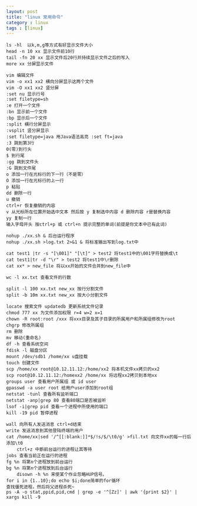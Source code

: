 ```yaml
---
layout: post
title: "linux 常用命令"
category : linux
tags : [linux]
---
```


	ls -hl  以k,m,g等方式有好显示文件大小
	head -n 10 xx 显示文件前10行
	tail -fn 20 xx 显示文件后20行并持续显示文件之后的写入
	more xx 分屏显示文件
	
	vim 编辑文件
	vim -o xx1 xx2 横向分屏显示这两个文件
	vim -O xx1 xx2 竖分屏
    :set nu 显示行号
    :set filetype=sh
	:e 打开一个文件
	:bn 显示前一个文件
	:bp 显示后一个文件
	:split 横行分屏显示
	:vsplit 竖分屏显示
	:set filetype=java 用Java语法高亮 :set ft=java
	:3 跳到第3行
	0(零)到行头
	$ 到行尾
	:gg 跳到文件头
	:G 跳到文件尾
	o 添加一行在光标行的下一行（不是零）
	O 添加一行在光标行的上一行
	p 粘贴
	dd 删除一行
	u 撤销
    ctrl+r 恢复撤销的内容
	v 从光标所在位置开始选中文本 然后按 y 复制选中内容 d 删除内容 r是替换内容
	yy 复制一行
	输入字母开头 按ctrl+p 或 ctrl+n 提示完整的单词(前提是你文本中已有此词)

	nohup ./xx.sh & 后台运行程序
	nohup ./xx.sh >log.txt 2>&1 & 将标准输出写到log.txt中
	
	cat test1 |tr -s "[\001]" "[\t]" > test2 将test1中的\001字符替换成\t
	cat test1|tr -d "\r" > test2 将test1中\r删除
	cat xx* > new_file 将以xx开始的文件合并到new_file中

	wc -l xx.txt 查看文件的行数

	split -l 100 xx.txt new_xx 按行分割文件
	split -b 10m xx.txt new_xx 按大小分割文件

	locate 搜索文件 updatedb 更新系统文件记录
	chmod 777 xx 为文件添加权限 r=4 w=2 x=1
	chown -R root:root /xxx 将xxx目录及其子目录的所属用户和所属组修改为root
	chgrp 修改所属组
	rm 删除
	mv 移动(重命名)
	df -h 查看系统空间
	fdisk -l 磁盘分区
	mount /dev/sdb1 /home/xx u盘挂载
	touch 创建文件
	scp /home/xx root@10.12.11.12:/home/xx2 将本机文件xx拷贝的xx2
	scp root@10.12.11.12:/homexx2 /home/xx 将远程xx2拷贝到本地xx
	groups user 查看用户所属组 或 id user
	gpasswd -a user root 给用户user添加到root组
	netstat -tunl 查看所有监听端口
	netstat -anp|grep 80 查看80端口是否被监听
	lsof -i|grep pid 查看一个进程中所使用的端口
	kill -19 pid 暂停进程
	
	wall 向所有人发送消息 ctrl+d结束
	write 发送消息到其他登陆终端的用户
	cat /home/xx|sed '/^[[:blank:]]*$/!s/$/\t0/g' >fil.txt 向文件xx的每一行后添加\t0
        ctrl+z 中断前台运行的进程让其等待
	jobs 查看当前正在运行的进程
	fg %n 将第n个进程放到前台运行
	bg %n 将第n个进程放到后台运行
        disown -h %n 来使某个作业忽略HUP信号。
	for i in {1..10};do echo $i;done简单的for循环
	查找僵死进程，然后将父进程杀死~
	ps -A -o stat,ppid,pid,cmd | grep -e '^[Zz]' | awk '{print $2}' | xargs kill -9